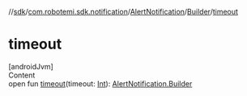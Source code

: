//[sdk](../../../../index.md)/[com.robotemi.sdk.notification](../../index.md)/[AlertNotification](../index.md)/[Builder](index.md)/[timeout](timeout.md)



# timeout  
[androidJvm]  
Content  
open fun [timeout](timeout.md)(timeout: [Int](https://kotlinlang.org/api/latest/jvm/stdlib/kotlin/-int/index.html)): [AlertNotification.Builder](index.md)  



